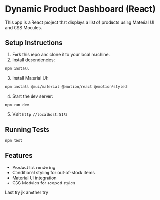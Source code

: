 # Dynamic Product Dashboard (React)

This app is a React project that displays a list of products using Material UI and CSS Modules.

## Setup Instructions

1. Fork this repo and clone it to your local machine.
2. Install dependencies:

```bash
npm install
```

3. Install Material UI:

```bash
npm install @mui/material @emotion/react @emotion/styled
```

4. Start the dev server:

```bash
npm run dev
```

5. Visit `http://localhost:5173`

## Running Tests

```bash
npm test
```

## Features

- Product list rendering
- Conditional styling for out-of-stock items
- Material UI integration
- CSS Modules for scoped styles

Last try 
jk another try